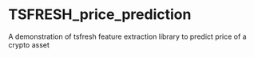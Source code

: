 # TSFRESH_price_prediction
A demonstration of tsfresh feature extraction library to predict price of a crypto asset
